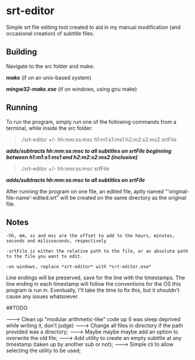 
# srt-editor


Simple srt file editing tool created to aid in my manual modification (and occasional creation) of subtitle files.

## Building
Navigate to the src folder and make:

***make*** (if on an unix-based system)

***mingw32-make.exe*** (if on windows, using gnu make)

## Running
To run the program, simply run one of the following commands from a terminal, while inside the src folder:

>./srt-editor +/- hh:mm:ss:msc h1:m1:s1:ms1 h2:m2:s2:ms2 srtFile

***adds/subtracts hh:mm:ss:msc to all subtitles on srtFile beginning between h1:m1:s1:ms1 and h2:m2:s2:ms2 (inclusive)***

>./srt-editor +/- hh:mm:ss:msc srtFile

***adds/subtracts hh:mm:ss:msc to all subtitles on srtFile***

After running the program on one file, an edited file, aptly named "'original-file-name'-edited.srt" will be created on the same directory as the original file.

## Notes
	-hh, mm, ss and msc are the offset to add to the hours, minutes, seconds and milisseconds, respectively

	-srtFile is either the relative path to the file, or an absolute path to the file you want to edit.

	-on windows, replace *srt-editor* with *srt-editor.exe*

Line endings will be preserved, save for the line with the timestamps. The line ending in each timestamp will follow the conventions for the OS this program is run in.
Eventually, I'll take the time to fix this, but it shouldn't cause any issues whatsoever.

##TODO

---> Clean up "modular arithmetic-like" code up (I was sleep deprived while writing it, don't judge)
---> Change all files in directory if the path provided was a directory;
---> Maybe maybe maybe add an option to overwrite the old file;
---> Add utility to create an empty subtitle at any timestamp (taken up by another sub or not);
---> Simple cli to allow selecting the utility to be used;
